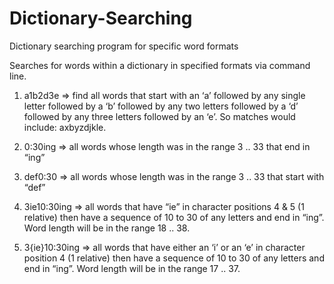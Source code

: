 # Dictionary-Searching
Dictionary searching program for specific word formats 

Searches for words within a dictionary in specified formats via command line. 

1) a1b2d3e => find all words that start with an ‘a’ followed by any single letter followed
by a ‘b’ followed by any two letters followed by a ‘d’ followed by any three letters
followed by an ‘e’. So matches would include: axbyzdjkle.

2) 0:30ing => all words whose length was in the range 3 .. 33 that end in “ing”

3) def0:30 => all words whose length was in the range 3 .. 33 that start with “def”

4) 3ie10:30ing => all words that have “ie” in character positions 4 & 5 (1 relative) then
have a sequence of 10 to 30 of any letters and end in “ing”. Word length will be in the
range 18 .. 38.

5) 3{ie}10:30ing => all words that have either an ‘i’ or an ‘e’ in character position 4 (1
relative) then have a sequence of 10 to 30 of any letters and end in “ing”. Word length
will be in the range 17 .. 37.
